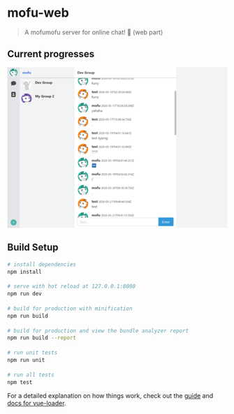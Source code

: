# mofu-web

> A mofumofu server for online chat! 🦊 (web part)

## Current progresses

![capture_2021-01-22_201811.png](docs/intro/capture_2021-01-22_201811.png)

## Build Setup

``` bash
# install dependencies
npm install

# serve with hot reload at 127.0.0.1:8080
npm run dev

# build for production with minification
npm run build

# build for production and view the bundle analyzer report
npm run build --report

# run unit tests
npm run unit

# run all tests
npm test
```

For a detailed explanation on how things work, check out the [guide](http://vuejs-templates.github.io/webpack/) and [docs for vue-loader](http://vuejs.github.io/vue-loader).
